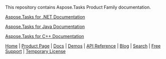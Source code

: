 This repository contains Aspose.Tasks Product Family documentation.

[Aspose.Tasks for .NET Documentation](net)

[Aspose.Tasks for Java Documentation](java)

[Aspose.Tasks for C++ Documentation](cpp)

[Home](https://www.aspose.com/) | [Product Page](https://products.aspose.com/tasks/) | [Docs](https://docs.aspose.com/tasks/) | [Demos](https://products.aspose.app/tasks/family) | [API Reference](https://reference.aspose.com/tasks) | [Blog](https://blog.aspose.com/category/tasks/) | [Search](https://search.aspose.com/) | [Free Support](https://forum.aspose.com/c/tasks) |  [Temporary License](https://purchase.aspose.com/temporary-license)

